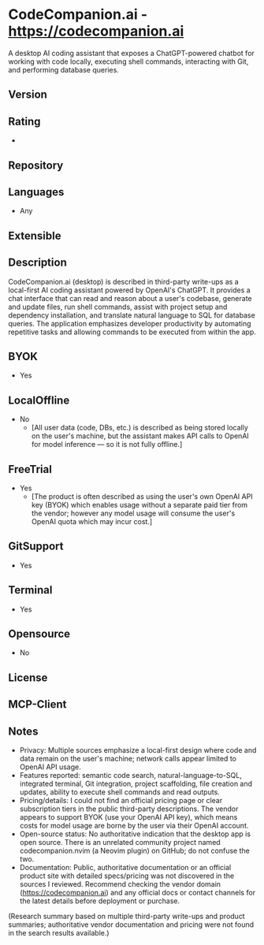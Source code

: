 # CodeCompanion.ai - https://codecompanion.ai
A desktop AI coding assistant that exposes a ChatGPT-powered chatbot for working with code locally, executing shell commands, interacting with Git, and performing database queries.

## Version


## Rating
- 

## Repository


## Languages
- Any

## Extensible


## Description
CodeCompanion.ai (desktop) is described in third-party write-ups as a local-first AI coding assistant powered by OpenAI's ChatGPT. It provides a chat interface that can read and reason about a user's codebase, generate and update files, run shell commands, assist with project setup and dependency installation, and translate natural language to SQL for database queries. The application emphasizes developer productivity by automating repetitive tasks and allowing commands to be executed from within the app.

## BYOK
- Yes

## LocalOffline
- No
  - [All user data (code, DBs, etc.) is described as being stored locally on the user's machine, but the assistant makes API calls to OpenAI for model inference — so it is not fully offline.]

## FreeTrial
- Yes
  - [The product is often described as using the user's own OpenAI API key (BYOK) which enables usage without a separate paid tier from the vendor; however any model usage will consume the user's OpenAI quota which may incur cost.]

## GitSupport
- Yes

## Terminal
- Yes

## Opensource
- No

## License


## MCP-Client


## Notes
- Privacy: Multiple sources emphasize a local-first design where code and data remain on the user's machine; network calls appear limited to OpenAI API usage.
- Features reported: semantic code search, natural-language-to-SQL, integrated terminal, Git integration, project scaffolding, file creation and updates, ability to execute shell commands and read outputs.
- Pricing/details: I could not find an official pricing page or clear subscription tiers in the public third-party descriptions. The vendor appears to support BYOK (use your OpenAI API key), which means costs for model usage are borne by the user via their OpenAI account.
- Open-source status: No authoritative indication that the desktop app is open source. There is an unrelated community project named codecompanion.nvim (a Neovim plugin) on GitHub; do not confuse the two.
- Documentation: Public, authoritative documentation or an official product site with detailed specs/pricing was not discovered in the sources I reviewed. Recommend checking the vendor domain (https://codecompanion.ai) and any official docs or contact channels for the latest details before deployment or purchase.

(Research summary based on multiple third-party write-ups and product summaries; authoritative vendor documentation and pricing were not found in the search results available.)